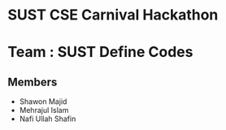 # SUST CSE Carnival Hackathon

# Team : SUST Define Codes

## Members
- Shawon Majid
- Mehrajul Islam
- Nafi Ullah Shafin

